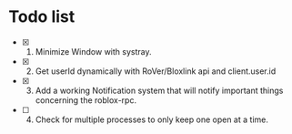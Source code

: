 # Todo list
* [x] 1. Minimize Window with systray.
* [x] 2. Get userId dynamically with RoVer/Bloxlink api and client.user.id
* [x] 3. Add a working Notification system that will notify important things concerning the roblox-rpc.
* [ ] 4. Check for multiple processes to only keep one open at a time.